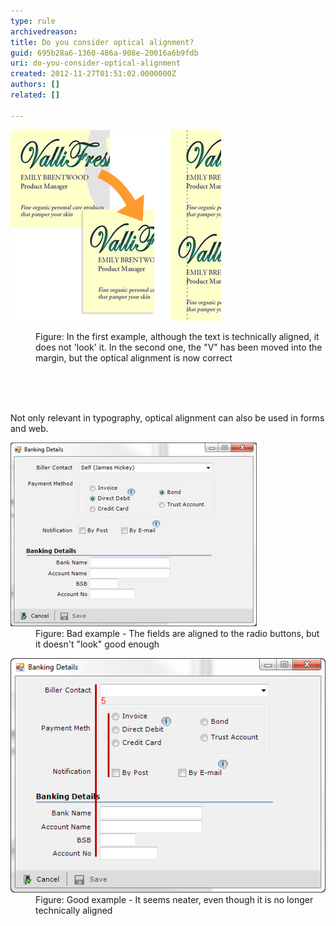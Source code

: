 ```yaml
---
type: rule
archivedreason: 
title: Do you consider optical alignment?
guid: 695b28a6-1360-486a-908e-20016a6b9fdb
uri: do-you-consider-optical-alignment
created: 2012-11-27T01:51:02.0000000Z
authors: []
related: []

---
```



<dl>
   <dl class="ssw15-rteElement-ImageArea">
      <img src="../../assets/opticalalignment.jpg" alt="Optical alignment" />
   </dl><dd class="ssw15-rteElement-FigureNormal">Figure: In the first example, although the text is technically aligned, it does not 'look' it. In the second one, the "V" has been moved into the margin, but the optical alignment is now correct</dd></dl>
<br><excerpt class='endintro'></excerpt><br>
​<p>Not only relevant in typography, optical alignment can also be used in forms and web.</p>
<dl class="badImage"><dt><img src="../../assets/bad_opticalalignment.jpg" alt="Bad alignment" /></dt>
<dd>Figure: Bad example - The fields are aligned to the radio buttons, but it doesn't "look" good enough</dd></dl>
<dl class="goodImage"><dt><img src="../../assets/good_opticalalignment.png" alt="Good alignment" /></dt>
<dd>Figure: Good example - It seems neater, even though it is no longer technically aligned</dd></dl>



